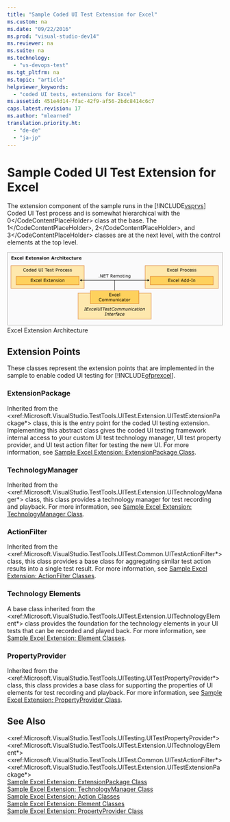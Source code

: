 ```yaml
---
title: "Sample Coded UI Test Extension for Excel"
ms.custom: na
ms.date: "09/22/2016"
ms.prod: "visual-studio-dev14"
ms.reviewer: na
ms.suite: na
ms.technology: 
  - "vs-devops-test"
ms.tgt_pltfrm: na
ms.topic: "article"
helpviewer_keywords: 
  - "coded UI tests, extensions for Excel"
ms.assetid: 451e4d14-7fac-42f9-af56-2bdc8414c6c7
caps.latest.revision: 17
ms.author: "mlearned"
translation.priority.ht: 
  - "de-de"
  - "ja-jp"
---
```

# Sample Coded UI Test Extension for Excel
The extension component of the sample runs in the [!INCLUDE[vsprvs](../vs140/includes/vsprvs_md.md)] Coded UI Test process and is somewhat hierarchical with the <CodeContentPlaceHolder>0\</CodeContentPlaceHolder> class at the base. The <CodeContentPlaceHolder>1\</CodeContentPlaceHolder>, <CodeContentPlaceHolder>2\</CodeContentPlaceHolder>, and <CodeContentPlaceHolder>3\</CodeContentPlaceHolder> classes are at the next level, with the control elements at the top level.  
  
 ![Excel Test Extension Architecture](../vs140/media/excel_extarch.png "Excel_ExtArch")  
Excel Extension Architecture  
  
## Extension Points  
 These classes represent the extension points that are implemented in the sample to enable coded UI testing for [!INCLUDE[ofprexcel](../vs140/includes/ofprexcel_md.md)].  
  
### ExtensionPackage  
 Inherited from the \<xref:Microsoft.VisualStudio.TestTools.UITest.Extension.UITestExtensionPackage*> class, this is the entry point for the coded UI testing extension. Implementing this abstract class gives the coded UI testing framework internal access to your custom UI test technology manager, UI test property provider, and UI test action filter for testing the new UI. For more information, see [Sample Excel Extension: ExtensionPackage Class](../vs140/sample-excel-extension--extensionpackage-class.md).  
  
### TechnologyManager  
 Inherited from the \<xref:Microsoft.VisualStudio.TestTools.UITest.Extension.UITechnologyManager*> class, this class provides a technology manager for test recording and playback. For more information, see [Sample Excel Extension: TechnologyManager Class](../vs140/sample-excel-extension--technologymanager-class.md).  
  
### ActionFilter  
 Inherited from the \<xref:Microsoft.VisualStudio.TestTools.UITest.Common.UITestActionFilter*> class, this class provides a base class for aggregating similar test action results into a single test result. For more information, see [Sample Excel Extension: ActionFilter Classes](../vs140/sample-excel-extension--actionfilter-class.md).  
  
### Technology Elements  
 A base class inherited from the \<xref:Microsoft.VisualStudio.TestTools.UITest.Extension.UITechnologyElement*> class provides the foundation for the technology elements in your UI tests that can be recorded and played back. For more information, see [Sample Excel Extension: Element Classes](../vs140/sample-excel-extension--element-classes.md).  
  
### PropertyProvider  
 Inherited from the \<xref:Microsoft.VisualStudio.TestTools.UITesting.UITestPropertyProvider*> class, this class provides a base class for supporting the properties of UI elements for test recording and playback. For more information, see [Sample Excel Extension: PropertyProvider Class](../vs140/sample-excel-extension--propertyprovider-class.md).  
  
## See Also  
 \<xref:Microsoft.VisualStudio.TestTools.UITesting.UITestPropertyProvider*>   
 \<xref:Microsoft.VisualStudio.TestTools.UITest.Extension.UITechnologyElement*>   
 \<xref:Microsoft.VisualStudio.TestTools.UITest.Common.UITestActionFilter*>   
 \<xref:Microsoft.VisualStudio.TestTools.UITest.Extension.UITestExtensionPackage*>   
 [Sample Excel Extension: ExtensionPackage Class](../vs140/sample-excel-extension--extensionpackage-class.md)   
 [Sample Excel Extension: TechnologyManager Class](../vs140/sample-excel-extension--technologymanager-class.md)   
 [Sample Excel Extension: Action Classes](../vs140/sample-excel-extension--actionfilter-class.md)   
 [Sample Excel Extension: Element Classes](../vs140/sample-excel-extension--element-classes.md)   
 [Sample Excel Extension: PropertyProvider Class](../vs140/sample-excel-extension--propertyprovider-class.md)